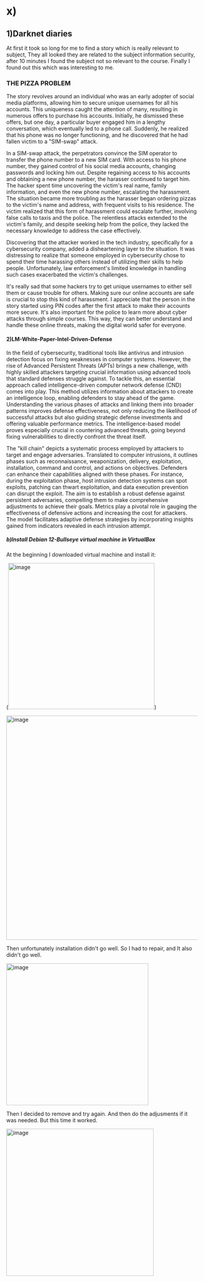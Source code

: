 # x)

## 1)Darknet diaries

At first it took so long for me to find a story which is really relevant to subject, They all looked they are related to the subject information security, after 10 minutes I 
found the subject not so relevant to the course. Finally I found out this which was interesting to me.

### THE PIZZA PROBLEM

The story revolves around an individual who was an early adopter of social media platforms, allowing him to secure unique usernames for all his accounts. This uniqueness caught the attention of many, resulting in numerous offers to purchase his accounts. Initially, he dismissed these offers, but one day, a particular buyer engaged him in a lengthy conversation, which eventually led to a phone call. Suddenly, he realized that his phone was no longer functioning, and he discovered that he had fallen victim to a "SIM-swap" attack.

In a SIM-swap attack, the perpetrators convince the SIM operator to transfer the phone number to a new SIM card. With access to his phone number, they gained control of his social media accounts, changing passwords and locking him out. Despite regaining access to his accounts and obtaining a new phone number, the harasser continued to target him. The hacker spent time uncovering the victim's real name, family information, and even the new phone number, escalating the harassment.
The situation became more troubling as the harasser began ordering pizzas to the victim's name and address, with frequent visits to his residence. The victim realized that this form of harassment could escalate further, involving false calls to taxis and the police. The relentless attacks extended to the victim's family, and despite seeking help from the police, they lacked the necessary knowledge to address the case effectively.

Discovering that the attacker worked in the tech industry, specifically for a cybersecurity company, added a disheartening layer to the situation. It was distressing to realize that someone employed in cybersecurity chose to spend their time harassing others instead of utilizing their skills to help people. Unfortunately, law enforcement's limited knowledge in handling such cases exacerbated the victim's challenges.

It's really sad that some hackers try to get unique usernames to either sell them or cause trouble for others. Making sure our online accounts are safe is crucial to stop this kind of harassment. I appreciate that the person in the story started using PIN codes after the first attack to make their accounts more secure. It's also important for the police to learn more about cyber attacks through simple courses. This way, they can better understand and handle these online threats, making the digital world safer for everyone.

#### 2)LM-White-Paper-Intel-Driven-Defense 

In the field of cybersecurity, traditional tools like antivirus and intrusion detection focus on fixing weaknesses in computer systems. However, the rise of Advanced Persistent Threats (APTs) brings a new challenge, with highly skilled attackers targeting crucial information using advanced tools that standard defenses struggle against. To tackle this, an essential approach called intelligence-driven computer network defense (CND) comes into play. This method utilizes information about attackers to create an intelligence loop, enabling defenders to stay ahead of the game. Understanding the various phases of attacks and linking them into broader patterns improves defense effectiveness, not only reducing the likelihood of successful attacks but also guiding strategic defense investments and offering valuable performance metrics. The intelligence-based model proves especially crucial in countering advanced threats, going beyond fixing vulnerabilities to directly confront the threat itself.

The "kill chain" depicts a systematic process employed by attackers to target and engage adversaries. Translated to computer intrusions, it outlines phases such as reconnaissance, weaponization, delivery, exploitation, installation, command and control, and actions on objectives. Defenders can enhance their capabilities aligned with these phases. For instance, during the exploitation phase, host intrusion detection systems can spot exploits, patching can thwart exploitation, and data execution prevention can disrupt the exploit. The aim is to establish a robust defense against persistent adversaries, compelling them to make comprehensive adjustments to achieve their goals. Metrics play a pivotal role in gauging the effectiveness of defensive actions and increasing the cost for attackers. The model facilitates adaptive defense strategies by incorporating insights gained from indicators revealed in each intrusion attempt.

##### b)Install Debian 12-Bullseye virtual machine in VirtualBox

At the beginning I downloaded virtual machine and install it:

(<img width="385" alt="image" src="https://github.com/KianaMo/Information-security-HW/assets/103313085/c5db4d28-23d9-456b-9fd8-1f30d87b70ba">)

<img width="591" alt="image" src="https://github.com/KianaMo/Information-security-HW/assets/103313085/6ff386bf-d12a-4a5e-aa1a-0cf65b4cf522">


Then unfortunately installation didn't go well. So I had to repair, and It also didn't go well. 


<img width="374" alt="image" src="https://github.com/KianaMo/Information-security-HW/assets/103313085/3f35b184-6f8a-4e62-bd5c-834d9d2ae899">

Then I decided to remove and try again. And then do the adjusments if it was needed. But this time it worked. 

<img width="388" alt="image" src="https://github.com/KianaMo/Information-security-HW/assets/103313085/dfd564ce-a372-4cbb-9856-8cbf9624088e">


